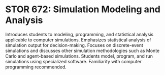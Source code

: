 # STOR 672: Simulation Modeling and Analysis

Introduces students to modeling, programming, and statistical analysis applicable to computer simulations. Emphasizes statistical analysis of simulation output for decision-making. Focuses on discrete-event simulations and discusses other simulation methodologies such as Monte Carlo and agent-based simulations. Students model, program, and run simulations using specialized software. Familiarity with computer programming recommended.